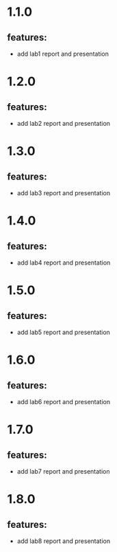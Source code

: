 # 1.1.0

## features:

- add lab1 report and presentation

# 1.2.0

## features:

- add lab2 report and presentation

# 1.3.0

## features:

- add lab3 report and presentation

# 1.4.0

## features:

- add lab4 report and presentation

# 1.5.0

## features:

- add lab5 report and presentation

# 1.6.0

## features:

- add lab6 report and presentation

# 1.7.0

## features:

- add lab7 report and presentation

# 1.8.0

## features:

- add lab8 report and presentation
